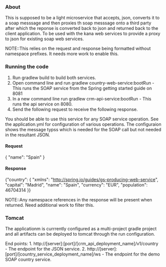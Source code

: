 
### About

This is supposed to be a light microservice that accepts, json, converts it to a soap messsage
and then proxies th soap messsage onto a third party after which the reponse is converted
back to json and returned back to the client application. 
To be used with the kana web services to provide a proxy to json for existing soap web services.

NOTE::This relies on the request and response being formatted without namespace prefixes. It needs 
more work to enable this.

### Running the code

 1. Run gradlew build to build both services.
 1. Open command line and run gradlew country-web-service:bootRun - This runs the SOAP service from the Spring getting started guide on 8081
 2. In a new command line run gradlew crm-api-service:bootRun - This runs the api service on 8080.
 3. Send the following request to receive the following response.

You should be able to use this service for any SOAP service operation. See the application.yml for configuration of various operations. The configuraion
shows the message typss which is needed for the SOAP call but not needed in the resultant JSON.

#### Request

{
   "name": "Spain"
}

#### Response

{"country": {
    "xmlns": "http://spring.io/guides/gs-producing-web-service",
    "capital": "Madrid",
    "name": "Spain",
    "currency": "EUR",
    "population": 46704314
}}

NOTE::Any namespace references in the response will be present when returned. Need additional work to filter this.

### Tomcat

The applicationm is currrently configured as a multi-project gradle project and all artifacts can be deployed to tomcat through
the run configuration. 

End points:
	1. http://[server]:[port]/[crm_api_deployment_name]/v1/country  - The endpoint for the JSON service.
	2. http://[server]:[port]/[country_service_deployment_name]/ws  - The endpoint for the demo SOAP country service.
